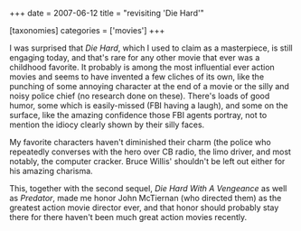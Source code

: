 +++
date = 2007-06-12
title = "revisiting 'Die Hard'"

[taxonomies]
categories = ['movies']
+++

I was surprised that *Die Hard*, which I used to claim as a masterpiece,
is still engaging today, and that\'s rare for any other movie that ever
was a childhood favorite. It probably is among the most influential ever
action movies and seems to have invented a few cliches of its own, like
the punching of some annoying character at the end of a movie or the
silly and noisy police chief (no research done on these). There\'s loads
of good humor, some which is easily-missed (FBI having a laugh), and
some on the surface, like the amazing confidence those FBI agents
portray, not to mention the idiocy clearly shown by their silly faces.

My favorite characters haven\'t diminished their charm (the police who
repeatedly converses with the hero over CB radio, the limo driver, and
most notably, the computer cracker. Bruce Willis\' shouldn\'t be left
out either for his amazing charisma.

This, together with the second sequel, *Die Hard With A Vengeance* as
well as *Predator*, made me honor John McTiernan (who directed them) as
the greatest action movie director ever, and that honor should probably
stay there for there haven\'t been much great action movies recently.

